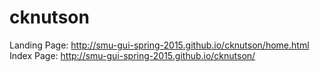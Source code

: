 # cknutson
Landing Page: http://smu-gui-spring-2015.github.io/cknutson/home.html
Index Page: http://smu-gui-spring-2015.github.io/cknutson/

